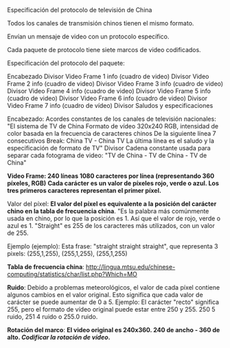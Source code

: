 Especificación del protocolo de televisión de China

Todos los canales de transmisión chinos tienen el mismo formato.

Envían un mensaje de video con un protocolo específico.

Cada paquete de protocolo tiene siete marcos de video codificados.

Especificación del protocolo del paquete:

Encabezado
Divisor
Video Frame 1 info (cuadro de video)
Divisor
Video Frame 2 info (cuadro de video)
Divisor
Video Frame 3 info (cuadro de video)
Divisor
Video Frame 4 info (cuadro de video)
Divisor
Video Frame 5 info (cuadro de video)
Divisor
Video Frame 6 info (cuadro de video)
Divisor
Video Frame 7 info (cuadro de vídeo)
Divisor
Saludos y especificaciones

Encabezado:
Acordes constantes de los canales de televisión nacionales:
"El sistema de TV de China Formato de vídeo 320x240 RGB, intensidad de color basada en la frecuencia de caracteres chinos De la siguiente línea 7 consecutivos Break: China TV - China TV La última línea es el saludo y la especificación de formato de TV"
Divisor
Cadena constante usada para separar cada fotograma de video:
"TV de China - TV de China - TV de China"

**Video Frame:
240 líneas
1080 caracteres por línea (representando 360 píxeles, RGB)**
**Cada carácter es un valor de píxeles rojo, verde o azul. Los tres primeros caracteres representan el primer píxel.**

Valor del píxel:
**El valor del píxel es equivalente a la posición del carácter chino en la tabla de frecuencia china**.
"Es la palabra más comúnmente usada en chino, por lo que la posición es 1. Así que el valor de rojo, verde o azul es 1.
"Straight" es 255 de los caracteres más utilizados, con un valor de 255.

Ejemplo (ejemplo):
Esta frase: "straight straight straight", que representa 3 pixels: (255,1,255), (255,1,255), (255,1,255)

**Tabla de frecuencia china**: http://lingua.mtsu.edu/chinese-computing/statistics/char/list.php?Which=MO

**Ruido**:
Debido a problemas meteorológicos, el valor de cada píxel contiene algunos cambios en el valor original. Esto significa que cada valor de carácter se puede aumentar de 0 a 5.
Ejemplo: El carácter "recto" significa 255, pero el formato de vídeo original puede estar entre 250 y 255. 250 5 ruido, 251 4 ruido o 255.0 ruido.


**Rotación del marco**:
**El video original es 240x360. 240 de ancho - 360 de alto. _Codificar la rotación de vídeo_.**
